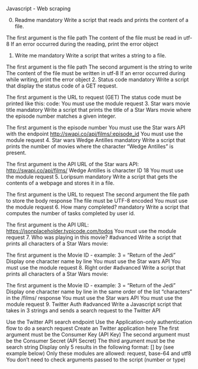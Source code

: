 Javascript - Web scraping

0. Readme mandatory
Write a script that reads and prints the content of a file.

The first argument is the file path
The content of the file must be read in utf-8
If an error occurred during the reading, print the error object
1. Write me mandatory
Write a script that writes a string to a file.

The first argument is the file path
The second argument is the string to write
The content of the file must be written in utf-8
If an error occurred during while writing, print the error object
2. Status code mandatory
Write a script that display the status code of a GET request.

The first argument is the URL to request (GET)
The status code must be printed like this: code: <status code>
You must use the module request
3. Star wars movie title mandatory
Write a script that prints the title of a Star Wars movie where the episode number matches a given integer.

The first argument is the episode number
You must use the Star wars API with the endpoint http://swapi.co/api/films/:episode_id
You must use the module request
4. Star wars Wedge Antilles mandatory
Write a script that prints the number of movies where the character “Wedge Antilles” is present.

The first argument is the API URL of the Star wars API: http://swapi.co/api/films/
Wedge Antilles is character ID 18
You must use the module request
5. Loripsum mandatory
Write a script that gets the contents of a webpage and stores it in a file.

The first argument is the URL to request
The second argument the file path to store the body response
The file must be UTF-8 encoded
You must use the module request
6. How many completed? mandatory
Write a script that computes the number of tasks completed by user id.

The first argument is the API URL: https://jsonplaceholder.typicode.com/todos
You must use the module request
7. Who was playing in this movie? #advanced
Write a script that prints all characters of a Star Wars movie:

The first argument is the Movie ID - example: 3 = “Return of the Jedi”
Display one character name by line
You must use the Star wars API
You must use the module request
8. Right order #advanced
Write a script that prints all characters of a Star Wars movie:

The first argument is the Movie ID - example: 3 = “Return of the Jedi”
Display one character name by line in the same order of the list “characters” in the /films/ response
You must use the Star wars API
You must use the module request
9. Twitter Auth #advanced
Write a Javascript script that takes in 3 strings and sends a search request to the Twitter API

Use the Twitter API search endpoint
Use the Application-only authentication flow to do a search request
Create an Twitter application here
The first argument must be the Consumer Key (API Key)
The second argument must be the Consumer Secret (API Secret)
The third argument must be the search string
Display only 5 results in the following format: [<Tweet ID>] <Tweet text> by <Tweet owner name> (see example below)
Only these modules are allowed: request, base-64 and utf8
You don’t need to check arguments passed to the script (number or type)
